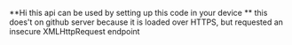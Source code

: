 **Hi this api can be used by setting up this code in your device **
this does't on github server because it is loaded over HTTPS, but requested an insecure XMLHttpRequest endpoint
